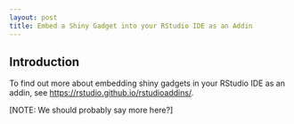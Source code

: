 ```yaml
---
layout: post
title: Embed a Shiny Gadget into your RStudio IDE as an Addin
---
```


## Introduction

To find out more about embedding shiny gadgets in your RStudio IDE as an addin, see https://rstudio.github.io/rstudioaddins/.

[NOTE: We should probably say more here?]
